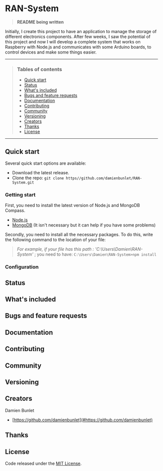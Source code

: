 # RAN-System

> **README being written**


Initially, I create this project to have an application to manage the storage of different electronics components. After few weeks, I saw the potential of this project and now I will develop a complete system that works on Raspberry with Node.js and communicates with some Arduino boards, to control devices and make some things easier.

***

> ### Tables of contents
> * [Quick start](#quick-start)
> * [Status](#status)
> * [What's included](#whats-included)
> * [Bugs and feature requests](#bugs-and-feature-requests)
> * [Documentation](#documentation)
> * [Contributing](#Contributing)
> * [Community](#community)
> * [Versioning](#versioning)
> * [Creators](#creators)
> * [Thanks](#thanks)
> * [License](#license)

***

## Quick start

Several quick start options are available:

* Download the latest release.
* Clone the repo: ``git clone https//github.com/damienbunlet/RAN-System.git``

### Getting start

First, you need to install the latest version of Node.js and MongoDB Compass.

* [Node.js](#https://nodejs.org/)
* [MongoDB](#https://www.mongodb.com/download-center/compass) (It isn't necessary but it can help if you have some problems)

Secondly, you need to install all the necessary packages. To do this, write the following command to the location of your file:

> *For example, if your file has this path : 'C:\Users\Damien\RAN-System'* ; you need to have:
> ``C:\Users\Damien\RAN-System>npm install``

### Configuration


## Status

## What's included

## Bugs and feature requests

## Documentation

## Contributing

## Community

## Versioning

## Creators

Damien Bunlet
* [https://github.com/damienbunlet](#https://github.com/damienbunlet)

## Thanks

## License

Code released under the [MIT License](#https://github.com/damienbunlet/RAN-System/blob/master/LICENSE).
